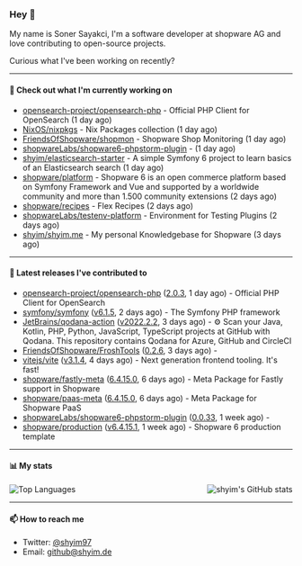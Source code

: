 ### Hey 👋

My name is Soner Sayakci, I'm a software developer at shopware AG and love contributing to open-source projects.

Curious what I've been working on recently?

---

#### 👷 Check out what I'm currently working on

- [opensearch-project/opensearch-php](https://github.com/opensearch-project/opensearch-php) - Official PHP Client for OpenSearch (1 day ago)
- [NixOS/nixpkgs](https://github.com/NixOS/nixpkgs) - Nix Packages collection (1 day ago)
- [FriendsOfShopware/shopmon](https://github.com/FriendsOfShopware/shopmon) - Shopware Shop Monitoring (1 day ago)
- [shopwareLabs/shopware6-phpstorm-plugin](https://github.com/shopwareLabs/shopware6-phpstorm-plugin) -  (1 day ago)
- [shyim/elasticsearch-starter](https://github.com/shyim/elasticsearch-starter) - A simple Symfony 6 project to learn basics of an Elasticsearch search (1 day ago)
- [shopware/platform](https://github.com/shopware/platform) - Shopware 6 is an open commerce platform based on Symfony Framework and Vue and supported by a worldwide community and more than 1.500 community extensions (2 days ago)
- [shopware/recipes](https://github.com/shopware/recipes) - Flex Recipes (2 days ago)
- [shopwareLabs/testenv-platform](https://github.com/shopwareLabs/testenv-platform) - Environment for Testing Plugins (2 days ago)
- [shyim/shyim.me](https://github.com/shyim/shyim.me) - My personal Knowledgebase for Shopware (3 days ago)

---

#### 🔭 Latest releases I've contributed to

- [opensearch-project/opensearch-php](https://github.com/opensearch-project/opensearch-php) ([2.0.3](https://github.com/opensearch-project/opensearch-php/releases/tag/2.0.3), 1 day ago) - Official PHP Client for OpenSearch
- [symfony/symfony](https://github.com/symfony/symfony) ([v6.1.5](https://github.com/symfony/symfony/releases/tag/v6.1.5), 2 days ago) - The Symfony PHP framework
- [JetBrains/qodana-action](https://github.com/JetBrains/qodana-action) ([v2022.2.2](https://github.com/JetBrains/qodana-action/releases/tag/v2022.2.2), 3 days ago) - ⚙️ Scan your Java, Kotlin, PHP, Python, JavaScript, TypeScript projects at GitHub with Qodana. This repository contains Qodana for Azure, GitHub and CircleCI
- [FriendsOfShopware/FroshTools](https://github.com/FriendsOfShopware/FroshTools) ([0.2.6](https://github.com/FriendsOfShopware/FroshTools/releases/tag/0.2.6), 3 days ago) - 
- [vitejs/vite](https://github.com/vitejs/vite) ([v3.1.4](https://github.com/vitejs/vite/releases/tag/v3.1.4), 4 days ago) - Next generation frontend tooling. It&#39;s fast!
- [shopware/fastly-meta](https://github.com/shopware/fastly-meta) ([6.4.15.0](https://github.com/shopware/fastly-meta/releases/tag/6.4.15.0), 6 days ago) - Meta Package for Fastly support in Shopware
- [shopware/paas-meta](https://github.com/shopware/paas-meta) ([6.4.15.0](https://github.com/shopware/paas-meta/releases/tag/6.4.15.0), 6 days ago) - Meta Package for Shopware PaaS
- [shopwareLabs/shopware6-phpstorm-plugin](https://github.com/shopwareLabs/shopware6-phpstorm-plugin) ([0.0.33](https://github.com/shopwareLabs/shopware6-phpstorm-plugin/releases/tag/0.0.33), 1 week ago) - 
- [shopware/production](https://github.com/shopware/production) ([v6.4.15.1](https://github.com/shopware/production/releases/tag/v6.4.15.1), 1 week ago) - Shopware 6 production template

---

#### 📊 My stats

<img align="right" alt="shyim's GitHub stats" src="https://github-readme-stats.vercel.app/api?username=shyim&count_private=1&show_icons=true&" />

![Top Languages](https://github-readme-stats.vercel.app/api/top-langs/?username=shyim)

---

#### 📫 How to reach me

- Twitter: [@shyim97](https://twitter.com/shyim97)
- Email: [github@shyim.de](mailto://github@shyim.de)
